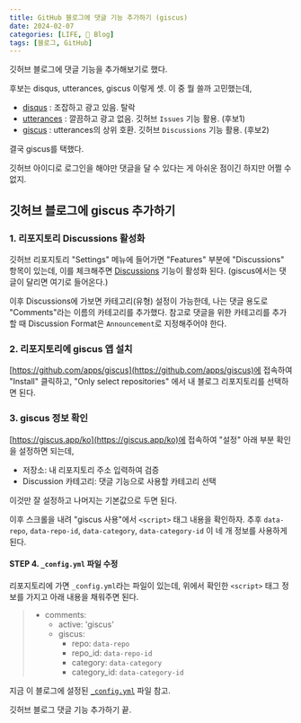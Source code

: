 ```yaml
---
title: GitHub 블로그에 댓글 기능 추가하기 (giscus)
date: 2024-02-07
categories: [LIFE, 📝 Blog]
tags: [블로그, GitHub]
---
```


깃허브 블로그에 댓글 기능을 추가해보기로 했다. 

후보는 disqus, utterances, giscus 이렇게 셋. 이 중 뭘 쓸까 고민했는데,

- [disqus](https://disqus.com/) : 조잡하고 광고 있음. 탈락
- [utterances](https://github.com/utterance/utterances) : 깔끔하고 광고 없음. 깃허브 `Issues` 기능 활용. (후보1)
- [giscus](https://github.com/apps/giscus) : utterances의 상위 호환. 깃허브 `Discussions` 기능 활용. (후보2)

결국 giscus를 택했다. 

깃허브 아이디로 로그인을 해야만 댓글을 달 수 있다는 게 아쉬운 점이긴 하지만 어쩔 수 없지.

## 깃허브 블로그에 giscus 추가하기

### 1. 리포지토리 Discussions 활성화

깃허브 리포지토리 "Settings" 메뉴에 들어가면 "Features" 부분에 "Discussions" 항목이 있는데, 이를 체크해주면 [Discussions](https://github.com/hleecaster/hleecaster.github.io/discussions) 기능이 활성화 된다. (giscus에서는 댓글이 달리면 여기로 들어온다.)

이후 Discussions에 가보면 카테고리(유형) 설정이 가능한데, 나는 댓글 용도로 "Comments"라는 이름의 카테고리를 추가했다. 참고로 댓글을 위한 카테고리를 추가할 때 Discussion Format은 `Announcement`로 지정해주어야 한다.

### 2. 리포지토리에 giscus 앱 설치

[https://github.com/apps/giscus](https://github.com/apps/giscus)에 접속하여 "Install" 클릭하고, "Only select repositories" 에서 내 블로그 리포지토리를 선택하면 된다.

### 3. giscus 정보 확인

[https://giscus.app/ko](https://giscus.app/ko)에 접속하여 "설정" 아래 부분 확인을 설정하면 되는데,

- 저장소: 내 리포지토리 주소 입력하여 검증
- Discussion 카테고리: 댓글 기능으로 사용할 카테고리 선택

이것만 잘 설정하고 나머지는 기본값으로 두면 된다. 

이후 스크롤을 내려 "giscus 사용"에서 `<script>` 태그 내용을 확인하자. 추후 `data-repo`, `data-repo-id`, `data-category`, `data-category-id` 이 네 개 정보를 사용하게 된다.

#### STEP 4. `_config.yml` 파일 수정

리포지토리에 가면 `_config.yml`라는 파일이 있는데, 위에서 확인한 `<script>` 태그 정보를 가지고 아래 내용을 채워주면 된다.

> - comments:
> 	- active: 'giscus'
> 	- giscus:
> 		- repo: `data-repo`
> 		- repo_id: `data-repo-id`
> 	    - category: `data-category`
> 	    - category_id: `data-category-id`

지금 이 블로그에 설정된 [`_config.yml`](https://github.com/hleecaster/hleecaster.github.io/blob/main/_config.yml) 파일 참고.

깃허브 블로그 댓글 기능 추가하기 끝.